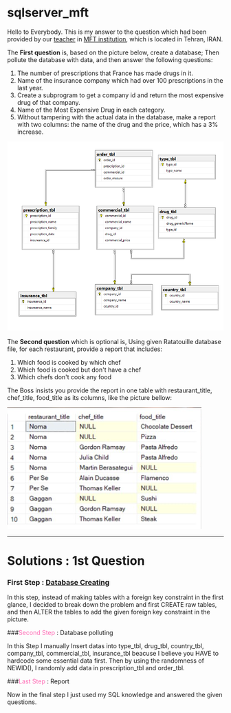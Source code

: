 # sqlserver_mft

Hello to Everybody.
This is my answer to the question which had been provided by our <a href="https://www.linkedin.com/in/hani-hani-1793097a/">teacher</a> in <a href="https://www.linkedin.com/company/khanehomran/">MFT institution</a>, which is located in Tehran, IRAN.

The <b>First question</b> is, based on the picture below, create a database; Then pollute the database with data, and then answer the following questions:
1. The number of prescriptions that France has made drugs in it.
2. Name of the insurance company which had over 100 prescriptions in the last year.
3. Create a subprogram to get a company id and return the most expensive drug of that company.
4. Name of the Most Expensive Drug in each category.
5. Without tampering with the actual data in the database, make a report with two columns: the name of the drug and the price, which has a 3% increase.


![Alt text](Q1.png)



The <b>Second question</b> which is optional is, Using given Ratatouille database file, for each restaurant, provide a report that includes:
1. Which food is cooked by which chef
2. Which food is cooked but don't have a chef
3. Which chefs don't cook any food

The Boss insists you provide the report in one table with restaurant_title, chef_title, food_title as its columns, like the picture bellow:

![Alt text](Ratatouille.png)

<hr>

# Solutions : 1st Question

### <b>First Step : [Database Creating](Answers/AlirezaRaad-Pharmaceutical-Database_Creation.sql)</b>

In this step, instead of making tables with a foreign key constraint in the first glance, I decided to break down the problem and first CREATE raw tables, and then ALTER the tables to add the given foreign key constraint in the picture.


###<font color='hotpink'>Second Step</font> : Database polluting

In this Step I manually Insert datas into type_tbl, drug_tbl, country_tbl, company_tbl, commercial_tbl, insurance_tbl beacuse I believe you HAVE to hardcode some essential data first. Then by using the randomness of NEWID(), I randomly add data in prescription_tbl and order_tbl.

###<font color='hotpink'>Last Step</font> : Report

Now in the final step I just used my SQL knowledge and answered the given questions.
